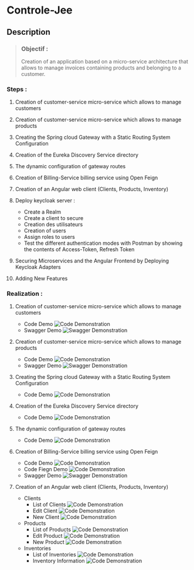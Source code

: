 # **Controle-Jee**

## **Description**  

>### Objectif :  
>Creation of an application based on a micro-service architecture that allows to manage invoices containing products and belonging to a customer.

### **Steps :**

1. Creation of customer-service micro-service which allows to manage customers

2. Creation of customer-service micro-service which allows to manage products

3. Creating the Spring cloud Gateway with a Static Routing System Configuration

4. Creation of the Eureka Discovery Service directory

5. The dynamic configuration of gateway routes

6. Creation of Billing-Service billing service using Open Feign

7. Creation of an Angular web client (Clients, Products, Inventory)

8. Deploy keycloak server :
     - Create a Realm
     - Create a client to secure
     - Creation des utilisateurs
     - Creation of users
     - Assign roles to users
     - Test the different authentication modes with Postman by showing the contents of Access-Token, Refresh Token

9. Securing Microservices and the Angular Frontend by Deploying Keycloak Adapters

10. Adding New Features

### **Realization :**

1. Creation of customer-service micro-service which allows to manage customers
     - Code Demo
![Code Demonstration](/assets/customer4.png)
     - Swagger Demo
![Swagger Demonstration](/assets/customer5.png)

2. Creation of customer-service micro-service which allows to manage products
     - Code Demo
![Code Demonstration](/assets/Product4.png)
     - Swagger Demo
![Swagger Demonstration](/assets/Product5.png)

3. Creating the Spring cloud Gateway with a Static Routing System Configuration
     - Code Demo
![Code Demonstration](/assets/GetwayStatic1.png)

4. Creation of the Eureka Discovery Service directory
     - Code Demo
![Code Demonstration](/assets/Eureka1.png)

5. The dynamic configuration of gateway routes
     - Code Demo
![Code Demonstration](/assets/GetwayDynamic1.png)

6. Creation of Billing-Service billing service using Open Feign
     - Code Demo
![Code Demonstration](/assets/Bill4.png)
     - Code Fiegn Demo
![Code Demonstration](/assets/Bill5.png)
     - Swagger Demo
![Swagger Demonstration](/assets/Bill10.png)


7. Creation of an Angular web client (Clients, Products, Inventory)
     - Clients
          - List of Clients
![Code Demonstration](/assets/CustomerList.png)
          - Edit Client
![Code Demonstration](/assets/CustomerEdit.png)
          - New Client
![Code Demonstration](/assets/CustomerNew.png)
     - Products
          - List of Products
![Code Demonstration](/assets/ProductList.png)
          - Edit Product
![Code Demonstration](/assets/ProductEdit.png)
          - New Product
![Code Demonstration](/assets/ProductNew.png)
     - Inventories
          - List of Inventories
![Code Demonstration](/assets/BillList.png)
          - Inventory Information
![Code Demonstration](/assets/BillInformations.png)